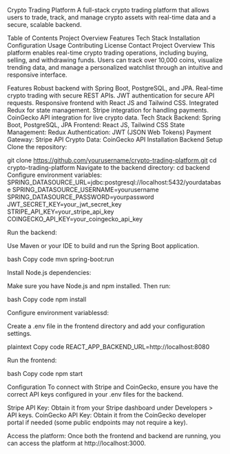 Crypto Trading Platform
A full-stack crypto trading platform that allows users to trade, track, and manage crypto assets with real-time data and a secure, scalable backend.

Table of Contents
Project Overview
Features
Tech Stack
Installation
Configuration
Usage
Contributing
License
Contact
Project Overview
This platform enables real-time crypto trading operations, including buying, selling, and withdrawing funds. Users can track over 10,000 coins, visualize trending data, and manage a personalized watchlist through an intuitive and responsive interface.

Features
Robust backend with Spring Boot, PostgreSQL, and JPA.
Real-time crypto trading with secure REST APIs.
JWT authentication for secure API requests.
Responsive frontend with React JS and Tailwind CSS.
Integrated Redux for state management.
Stripe integration for handling payments.
CoinGecko API integration for live crypto data.
Tech Stack
Backend: Spring Boot, PostgreSQL, JPA
Frontend: React JS, Tailwind CSS
State Management: Redux
Authentication: JWT (JSON Web Tokens)
Payment Gateway: Stripe API
Crypto Data: CoinGecko API
Installation
Backend Setup
Clone the repository:

git clone https://github.com/yourusername/crypto-trading-platform.git
cd crypto-trading-platform
Navigate to the backend directory: cd backend Configure environment variables: SPRING_DATASOURCE_URL=jdbc:postgresql://localhost:5432/yourdatabase SPRING_DATASOURCE_USERNAME=yourusername SPRING_DATASOURCE_PASSWORD=yourpassword JWT_SECRET_KEY=your_jwt_secret_key STRIPE_API_KEY=your_stripe_api_key COINGECKO_API_KEY=your_coingecko_api_key

Run the backend:

Use Maven or your IDE to build and run the Spring Boot application.

bash Copy code mvn spring-boot:run

Install Node.js dependencies:

Make sure you have Node.js and npm installed. Then run:

bash Copy code npm install

Configure environment variablessd:

Create a .env file in the frontend directory and add your configuration settings.

plaintext Copy code REACT_APP_BACKEND_URL=http://localhost:8080

Run the frontend:

bash Copy code npm start

Configuration To connect with Stripe and CoinGecko, ensure you have the correct API keys configured in your .env files for the backend.

Stripe API Key: Obtain it from your Stripe dashboard under Developers > API keys. CoinGecko API Key: Obtain it from the CoinGecko developer portal if needed (some public endpoints may not require a key).

Access the platform: Once both the frontend and backend are running, you can access the platform at http://localhost:3000.
